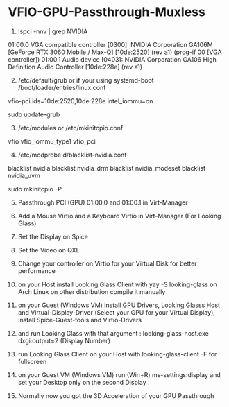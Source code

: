 # VFIO-GPU-Passthrough-Muxless

1. lspci -nnv | grep NVIDIA

01:00.0 VGA compatible controller [0300]: NVIDIA Corporation GA106M [GeForce RTX 3060 Mobile / Max-Q] [10de:2520] (rev a1) (prog-if 00 [VGA controller])
01:00.1 Audio device [0403]: NVIDIA Corporation GA106 High Definition Audio Controller [10de:228e] (rev a1)

2. /etc/default/grub or if your using systemd-boot /boot/loader/entries/linux.conf

vfio-pci.ids=10de:2520,10de:228e intel_iommu=on

sudo update-grub

3. /etc/modules or /etc/mkinitcpio.conf 

vfio
vfio_iommu_type1
vfio_pci

4. /etc/modprobe.d/blacklist-nvidia.conf

blacklist nvidia
blacklist nvidia_drm
blacklist nvidia_modeset
blacklist nvidia_uvm

sudo mkinitcpio -P 

5. Passthrough PCI (GPU) 01:00.0 and 01:00.1 in Virt-Manager

6. Add a Mouse Virtio and a Keyboard Virtio in Virt-Manager (For Looking Glass)

7. Set the Display on Spice

8. Set the Video on QXL 

9. Change your controller on Virtio for your Virtual Disk for better performance  

10. on your Host install Looking Glass Client with yay -S looking-glass on Arch Linux on other distribution compile it manually 

11. on your Guest (Windows VM) install GPU Drivers, Looking Glasss Host and Virtual-Display-Driver (Select your GPU for your Virtual Display), install Spice-Guest-tools and Virtio-Drivers

12. and run Looking Glass with that argument : looking-glass-host.exe dxgi:output=2 (Display Number)

13. run Looking Glass Client on your Host with looking-glass-client -F for fullscreen

14. on your Guest VM (Windows VM) run (Win+R) ms-settings:display and set your Desktop only on the second Display .

15. Normally now you got the 3D Acceleration of your GPU Passthrough


























